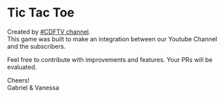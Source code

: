 # Tic Tac Toe

Created by [#CDFTV channel](https://www.youtube.com/codigofontetv).  
This game was built to make an integration between our Youtube Channel and the subscribers.

Feel free to contribute with improvements and features. Your PRs will be evaluated. 

Cheers!  
Gabriel & Vanessa
